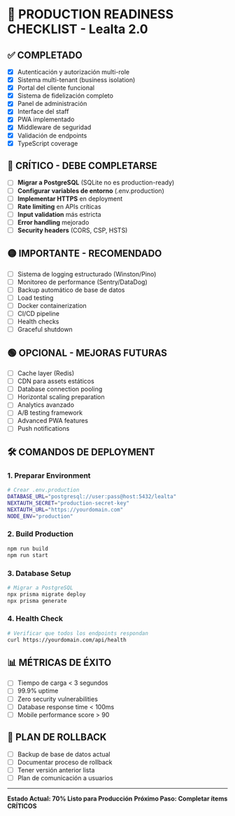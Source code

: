 # 🚀 PRODUCTION READINESS CHECKLIST - Lealta 2.0

## ✅ COMPLETADO
- [x] Autenticación y autorización multi-role
- [x] Sistema multi-tenant (business isolation)
- [x] Portal del cliente funcional
- [x] Sistema de fidelización completo
- [x] Panel de administración
- [x] Interface del staff
- [x] PWA implementado
- [x] Middleware de seguridad
- [x] Validación de endpoints
- [x] TypeScript coverage

## 🔴 CRÍTICO - DEBE COMPLETARSE
- [ ] **Migrar a PostgreSQL** (SQLite no es production-ready)
- [ ] **Configurar variables de entorno** (.env.production)
- [ ] **Implementar HTTPS** en deployment
- [ ] **Rate limiting** en APIs críticas
- [ ] **Input validation** más estricta
- [ ] **Error handling** mejorado
- [ ] **Security headers** (CORS, CSP, HSTS)

## 🟡 IMPORTANTE - RECOMENDADO
- [ ] Sistema de logging estructurado (Winston/Pino)
- [ ] Monitoreo de performance (Sentry/DataDog)
- [ ] Backup automático de base de datos
- [ ] Load testing
- [ ] Docker containerization
- [ ] CI/CD pipeline
- [ ] Health checks
- [ ] Graceful shutdown

## 🟢 OPCIONAL - MEJORAS FUTURAS
- [ ] Cache layer (Redis)
- [ ] CDN para assets estáticos
- [ ] Database connection pooling
- [ ] Horizontal scaling preparation
- [ ] Analytics avanzado
- [ ] A/B testing framework
- [ ] Advanced PWA features
- [ ] Push notifications

## 🛠️ COMANDOS DE DEPLOYMENT

### 1. Preparar Environment
```bash
# Crear .env.production
DATABASE_URL="postgresql://user:pass@host:5432/lealta"
NEXTAUTH_SECRET="production-secret-key"
NEXTAUTH_URL="https://yourdomain.com"
NODE_ENV="production"
```

### 2. Build Production
```bash
npm run build
npm run start
```

### 3. Database Setup
```bash
# Migrar a PostgreSQL
npx prisma migrate deploy
npx prisma generate
```

### 4. Health Check
```bash
# Verificar que todos los endpoints respondan
curl https://yourdomain.com/api/health
```

## 📊 MÉTRICAS DE ÉXITO
- [ ] Tiempo de carga < 3 segundos
- [ ] 99.9% uptime
- [ ] Zero security vulnerabilities
- [ ] Database response time < 100ms
- [ ] Mobile performance score > 90

## 🚨 PLAN DE ROLLBACK
- [ ] Backup de base de datos actual
- [ ] Documentar proceso de rollback
- [ ] Tener versión anterior lista
- [ ] Plan de comunicación a usuarios

---
**Estado Actual: 70% Listo para Producción**
**Próximo Paso: Completar ítems CRÍTICOS**
